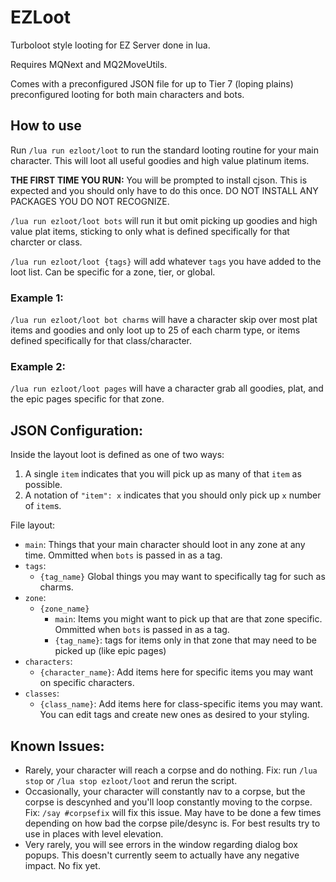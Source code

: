 # EZLoot

Turboloot style looting for EZ Server done in lua.

Requires MQNext and MQ2MoveUtils.

Comes with a preconfigured JSON file for up to Tier 7 (loping plains) preconfigured looting for both main characters and bots.

## How to use

Run `/lua run ezloot/loot` to run the standard looting routine for your main character. This will loot all useful goodies and high value platinum items.

**THE FIRST TIME YOU RUN:** You will be prompted to install cjson. This is expected and you should only have to do this once. DO NOT INSTALL ANY PACKAGES YOU DO NOT RECOGNIZE.

`/lua run ezloot/loot bots` will run it but omit picking up goodies and high value plat items, sticking to only what is defined specifically for that charcter or class.

`/lua run ezloot/loot {tags}` will add whatever `tags` you have added to the loot list. Can be specific for a zone, tier, or global.

### Example 1:

`/lua run ezloot/loot bot charms` will have a character skip over most plat items and goodies and only loot up to 25 of each charm type, or items defined specifically for that class/character.

### Example 2:

`/lua run ezloot/loot pages` will have a character grab all goodies, plat, and the epic pages specific for that zone.

## JSON Configuration:

Inside the layout loot is defined as one of two ways:

1. A single `item` indicates that you will pick up as many of that `item` as possible.
2. A notation of `"item": x` indicates that you should only pick up `x` number of `item`s.

File layout:

- `main`: Things that your main character should loot in any zone at any time. Ommitted when `bots` is passed in as a tag.
- `tags`:
  - `{tag_name}` Global things you may want to specifically tag for such as charms.
- `zone`:
  - `{zone_name}`
    - `main`: Items you might want to pick up that are that zone specific. Ommitted when `bots` is passed in as a tag.
    - `{tag_name}`: tags for items only in that zone that may need to be picked up (like epic pages)
- `characters`:
  - `{character_name}`: Add items here for specific items you may want on specific characters.
- `classes`:
  - `{class_name}`: Add items here for class-specific items you may want.
    You can edit tags and create new ones as desired to your styling.

## Known Issues:

- Rarely, your character will reach a corpse and do nothing. Fix: run `/lua stop` or `/lua stop ezloot/loot` and rerun the script.
- Occasionally, your character will constantly nav to a corpse, but the corpse is descynhed and you'll loop constantly moving to the corpse. Fix: `/say #corpsefix` will fix this issue. May have to be done a few times depending on how bad the corpse pile/desync is. For best results try to use in places with level elevation.
- Very rarely, you will see errors in the window regarding dialog box popups. This doesn't currently seem to actually have any negative impact. No fix yet.
